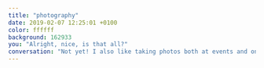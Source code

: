 ```yaml
---
title: "photography"
date: 2019-02-07 12:25:01 +0100
color: ffffff
background: 162933
you: "Alright, nice, is that all?"
conversation: "Not yet! I also like taking photos both at events and on the street."
---
```

